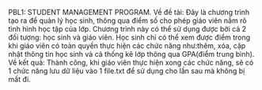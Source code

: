 PBL1: STUDENT MANAGEMENT PROGRAM. 
Về đề tài:
Đây là chương trình tạo ra để quản lý học sinh, thông qua điểm số cho phép giáo viên nắm rõ tình hình học tập của lớp.
Chương trình này có thể sử dụng được bởi cả 2 đối tượng: học sinh và giáo viên.
Học sinh chỉ có thể xem được điểm trong khi giáo viên có toàn quyền thực hiện các chức năng như:thêm, xóa, cập nhật thông tin học sinh và cả thống kê lớp thông qua GPA(điểm trung bình).
Về kết quả:
Thành công, khi giáo viên thực hiện xong các chức năng, sẽ có 1 chức năng lưu dữ liệu vào 1 file.txt để sử dụng cho lần sau mà không bị mất đi.
